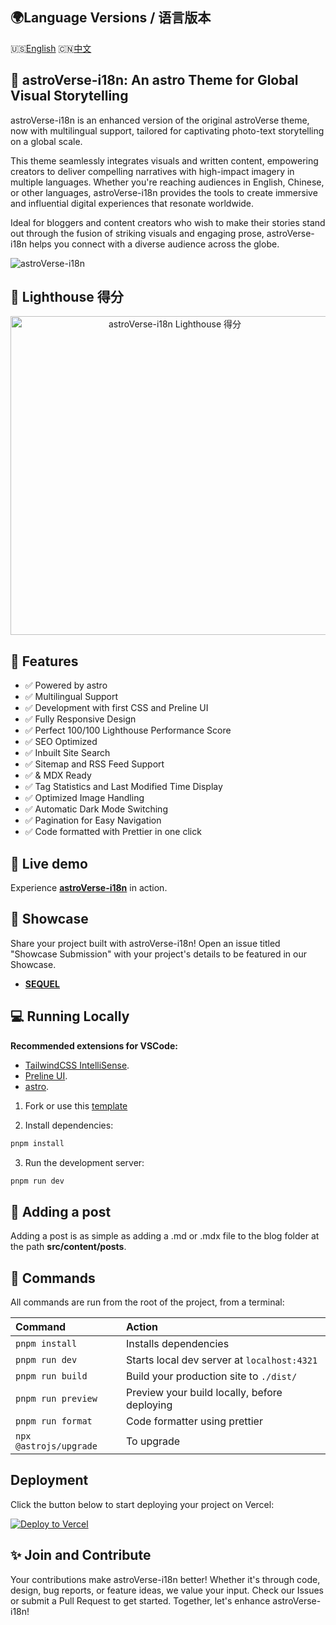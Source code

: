 ## 🌍Language Versions / 语言版本

🇺🇸[English](README.md) 🇨🇳[中文](README_CN.md)

## 🚀 **astroVerse-i18n**: An astro Theme for Global Visual Storytelling

astroVerse-i18n is an enhanced version of the original astroVerse theme, now with multilingual support, tailored for captivating photo-text storytelling on a global scale.

This theme seamlessly integrates visuals and written content, empowering creators to deliver compelling narratives with high-impact imagery in multiple languages. Whether you're reaching audiences in English, Chinese, or other languages, astroVerse-i18n provides the tools to create immersive and influential digital experiences that resonate worldwide.

Ideal for bloggers and content creators who wish to make their stories stand out through the fusion of striking visuals and engaging prose, astroVerse-i18n helps you connect with a diverse audience across the globe.

<img src="public/screenshot.webp" alt="astroVerse-i18n" />

## 💯 Lighthouse 得分

<p align="center">
  <a href="https://pagespeed.web.dev/analysis?url=https%3A%2F%2Fverse-i18n.vercel.app%2F">
    <img width="510" alt="astroVerse-i18n Lighthouse 得分" src="public/astroverse-i18n-lighthouse-score.svg">
  <a>
</p>

## 🎉 Features

- ✅ Powered by astro
- ✅ Multilingual Support
- ✅ Development with first CSS and Preline UI
- ✅ Fully Responsive Design
- ✅ Perfect 100/100 Lighthouse Performance Score
- ✅ SEO Optimized
- ✅ Inbuilt Site Search
- ✅ Sitemap and RSS Feed Support
- ✅  & MDX Ready
- ✅ Tag Statistics and Last Modified Time Display
- ✅ Optimized Image Handling
- ✅ Automatic Dark Mode Switching
- ✅ Pagination for Easy Navigation
- ✅ Code formatted with Prettier in one click

## 🎡 Live demo

Experience [**astroVerse-i18n**](https://verse-i18n.vercel.app) in action.

## 🌆 Showcase

Share your project built with astroVerse-i18n! Open an issue titled "Showcase Submission" with your project's details to be featured in our Showcase.

- [**SEQUEL**](https://xubian.com)

## 💻 Running Locally

**Recommended extensions for VSCode:**

- [TailwindCSS IntelliSense](https://marketplace.visualstudio.com/items?itemName=bradlc.vscode-tailwindcss).
- [Preline UI](https://preline.co/).
- [astro](https://marketplace.visualstudio.com/items?itemName=astro-build.astro-vscode).

1. Fork or use this [template](https://github.com/isooosi/astroverse-i18n)

2. Install dependencies:

```bash
pnpm install
```

3. Run the development server:

```bash
pnpm run dev
```

## 📄 Adding a post

Adding a post is as simple as adding a .md or .mdx file to the blog folder at the path **src/content/posts**.

## 🧞 Commands

All commands are run from the root of the project, from a terminal:

| Command                | Action                                       |
| :--------------------- | :------------------------------------------- |
| `pnpm install`         | Installs dependencies                        |
| `pnpm run dev`         | Starts local dev server at `localhost:4321`  |
| `pnpm run build`       | Build your production site to `./dist/`      |
| `pnpm run preview`     | Preview your build locally, before deploying |
| `pnpm run format`      | Code formatter using prettier                |
| `npx @astrojs/upgrade` | To upgrade                                   |

## Deployment

Click the button below to start deploying your project on Vercel:

[![Deploy to Vercel](https://vercel.com/button)](https://vercel.com/import/project?template=https://github.com/isooosi/astroverse-i18n)

## ✨ Join and Contribute

Your contributions make astroVerse-i18n better! Whether it's through code, design, bug reports, or feature ideas, we value your input. Check our Issues or submit a Pull Request to get started. Together, let's enhance astroVerse-i18n!

